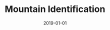 ---
title: "Mountain Identification"
summary: ""
roles: ""
client: "University of Alberta"
type: "Interactive Learning"
stack: "Mapbox, Angular"
tags: "online learning"
date: "2019-01-01"
---